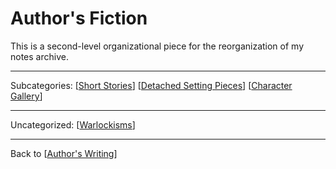 # Author's Fiction

This is a second-level organizational piece for the reorganization of my notes archive.

---
Subcategories:
[[Short Stories]]
[[Detached Setting Pieces]]
[[Character Gallery]]

---
Uncategorized:
[[Warlockisms]]

---
Back to [[Author's Writing]]

[//begin]: # "Autogenerated link references for markdown compatibility"
[Short Stories]: Short-Stories.md "Short Stories"
[Detached Setting Pieces]: detached-setting-pieces.md "Detached Setting Pieces"
[Character Gallery]: character-gallery.md "character-gallery"
[Warlockisms]: Warlockisms.md "Warlockisms"
[Author's Writing]: authors-writing.md "Author's Writing"
[//end]: # "Autogenerated link references"